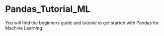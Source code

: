 # Pandas_Tutorial_ML
You will find the beginners guide and tutorial to get started with Pandas for Machine Learning.
